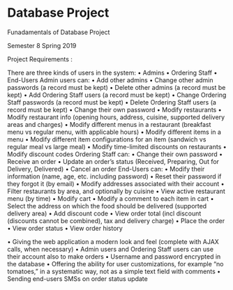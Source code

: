 # Database Project

Funadamentals of Database Project

Semester 8 Spring 2019

Project Requirements :

There are three kinds of users in the system:
•	Admins
•	Ordering Staff
•	End-Users Admin users can:
•	Add other admins
•	Change other admin passwords (a record must be kept)
•	Delete other admins (a record must be kept)
•	Add Ordering Staff users (a record must be kept)
•	Change Ordering Staff passwords (a record must be kept)
•	Delete Ordering Staff users (a record must be kept)
•	Change their own password
•	Modify restaurants
•	Modify restaurant info (opening hours, address, cuisine, supported delivery areas and charges)
•	Modify different menus in a restaurant (breakfast menu vs regular menu, with applicable hours)
•	Modify different items in a menu
•	Modify different item configurations for an item (sandwich vs regular meal vs large meal)
•	Modify time-limited discounts on restaurants
•	Modify discount codes
 Ordering Staff can:
•	Change their own password
•	Receive an order
•	Update an order’s status (Received, Preparing, Out for Delivery, Delivered)
•	Cancel an order 
End-Users can:
•	Modify their information (name, age, etc. including password)
•	Reset their password if they forgot it (by email)
•	Modify addresses associated with their account
•	Filter restaurants by area, and optionally by cuisine
•	View active restaurant menu (by time)
•	Modify cart
•	Modify a comment to each item in cart
•	Select the address on which the food should be delivered (supported delivery area)
•	Add discount code
•	View order total (incl discount (discounts cannot be combined), tax and delivery charge)
•	Place the order
•	View order status
•	View order history
 
•	Giving the web application a modern look and feel (complete with AJAX calls, when necessary)
•	Admin users and Ordering Staff users can use their account also to make orders
•	Username and password encrypted in the database
•	Offering the ability for user customizations, for example “no tomatoes,” in a systematic way, not as a simple text field with comments
•	Sending end-users SMSs on order status update

